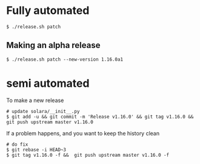 
# Fully automated

    $ ./release.sh patch


## Making an alpha release


    $ ./release.sh patch --new-version 1.16.0a1


# semi automated
To make a new release
```
# update solara/__init__.py
$ git add -u && git commit -m 'Release v1.16.0' && git tag v1.16.0 && git push upstream master v1.16.0
```


If a problem happens, and you want to keep the history clean
```
# do fix
$ git rebase -i HEAD~3
$ git tag v1.16.0 -f &&  git push upstream master v1.16.0 -f
```
